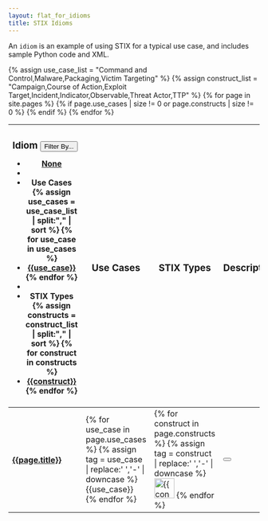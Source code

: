 ```yaml
---
layout: flat_for_idioms
title: STIX Idioms
---
```


<link href="/css/idioms.css" rel="stylesheet"/>


An `idiom` is an example of using STIX for a typical use case, and includes sample Python code and XML.

<div class="row">
  <div class="col-md-12">
    {% assign use_case_list = "Command and Control,Malware,Packaging,Victim Targeting" %}
    {% assign construct_list = "Campaign,Course of Action,Exploit Target,Incident,Indicator,Observable,Threat Actor,TTP" %}
    <table id="idiom-table" class="table table-striped">
      <thead>
        <tr>
          <th>
            <h3>Idiom
              <small class="dropdown">
                <button class="btn btn-info dropdown-toggle" type="button" id="filterMenu" data-toggle="dropdown">
                  Filter By... <span class="caret"></span>
                </button>
                <ul id="tag-filterer" class="dropdown-menu" role="menu" aria-labelledby="filterMenu">
                  <li role="presentation"><a class="tag-filter" role="menuitem" tabindex="-1" href="#">None</a></li>
                  <li role="presentation" class="divider"></li>
                  <li role="presentation" class="dropdown-header">Use Cases</li>
                  {% assign use_cases = use_case_list | split:"," | sort %}
                  {% for use_case in use_cases %}
                    <li role="presentation"><a class="tag-filter" role="menuitem" tabindex="-1" href="#">{{use_case}}</a></li>
                  {% endfor %}
                  <li role="presentation" class="divider"></li>
                  <li role="presentation" class="dropdown-header">STIX Types</li>
                  {% assign constructs = construct_list | split:"," | sort %}
                  {% for construct in constructs %}
                    <li role="presentation"><a class="tag-filter" role="menuitem" tabindex="-1" href="#">{{construct}}</a></li>
                  {% endfor %}
                </ul>
              </small>
            </h3>
          </th>
          <th>
            <h3>Use Cases</h3>
          </th>
          <th>
            <h3>STIX Types</h3>
          </th>
          <th>
            <h3>Description</h3>
          </th>
        </tr>
      </thead>
      <tbody>
        {% for page in site.pages %}
          {% if page.use_cases | size != 0  or page.constructs | size != 0 %}
            <tr>
              <td>
                <h4>
                  <a href='{{page.url | remove: "/index.html"}}'>{{page.title}}</a>
                </h4>
              </td>
              <td>
                <span class="tag-labels-container">
                  {% for use_case in page.use_cases %}
                    {% assign tag = use_case | replace:' ','-' | downcase %}
                    <span data-tag="{{use_case}}" class="label label-{{tag}}">
                      {{use_case}}
                    </span>
                  {% endfor %}
                </span>
              </td>
              <td>
                {% for construct in page.constructs %}
                {% assign tag = construct | replace:' ','-' | downcase %}
                <span class="idiom-construct" data-tag="{{construct}}" data-toggle="tooltip"
                    data-placement="top" title="{{construct}}">
                  <img src="/images/{{construct}}.png" width="40px" alt="{{construct}} Icon" />
                </span>
                {% endfor %}
              </td>
              <td>
                <button class="btn btn-info" data-toggle="popover" data-placement="left" data-trigger="hover" title="{{page.title}}" data-content="{{page.summary | escape}}">
                  <span class="glyphicon glyphicon-question-sign"></span>
                </button>
              </td>
            </tr>
          {% endif %}
        {% endfor %}
      </tbody>
    </table>
  </div>
</div>
